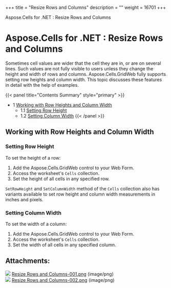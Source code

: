 +++
title = "Resize Rows and Columns" 
description = "" 
weight = 16701 
+++

Aspose.Cells for .NET : Resize Rows and Columns  

# Aspose.Cells for .NET : Resize Rows and Columns


Sometimes cell values are wider that the cell they are in, or are on several lines. Such values are not fully visible to users unless they change the height and width of rows and columns. Aspose.Cells.GridWeb fully supports setting row heights and column width. This topic discusses these features in detail with the help of examples.

{{< panel title="Contents Summary" style="primary" >}}
*   1 [Working with Row Heights and Column Width](#ResizeRowsandColumns-WorkingwithRowHeightsandColumnWidth)
    *   1.1 [Setting Row Height](#ResizeRowsandColumns-SettingRowHeight)
    *   1.2 [Setting Column Width](#ResizeRowsandColumns-SettingColumnWidth)
{{< /panel >}}
 

## Working with Row Heights and Column Width

### Setting Row Height

To set the height of a row:

1.  Add the Aspose.Cells.GridWeb control to your Web Form.
2.  Access the worksheet's `Cells` collection.
3.  Set the height of all cells in any specified row.

`SetRowHeight` and `SetColumnWidth` method of the `Cells` collection also has variants available to set row height and column width measurements in inches and pixels.

### Setting Column Width

To set the width of a column:

1.  Add the Aspose.Cells.GridWeb control to your Web Form.
2.  Access the worksheet's `Cells` collection.
3.  Set the width of all cells in any specified column.

## Attachments:

![](https://docs2.aspose.com/cells/net/images/icons/bullet_blue.gif) [Resize Rows and Columns-001.png](https://docs2.aspose.com/cells/net/attachments/5013778/5115382.png) (image/png)  
![](https://docs2.aspose.com/cells/net/images/icons/bullet_blue.gif) [Resize Rows and Columns-002.png](https://docs2.aspose.com/cells/net/attachments/5013778/5115383.png) (image/png)  

